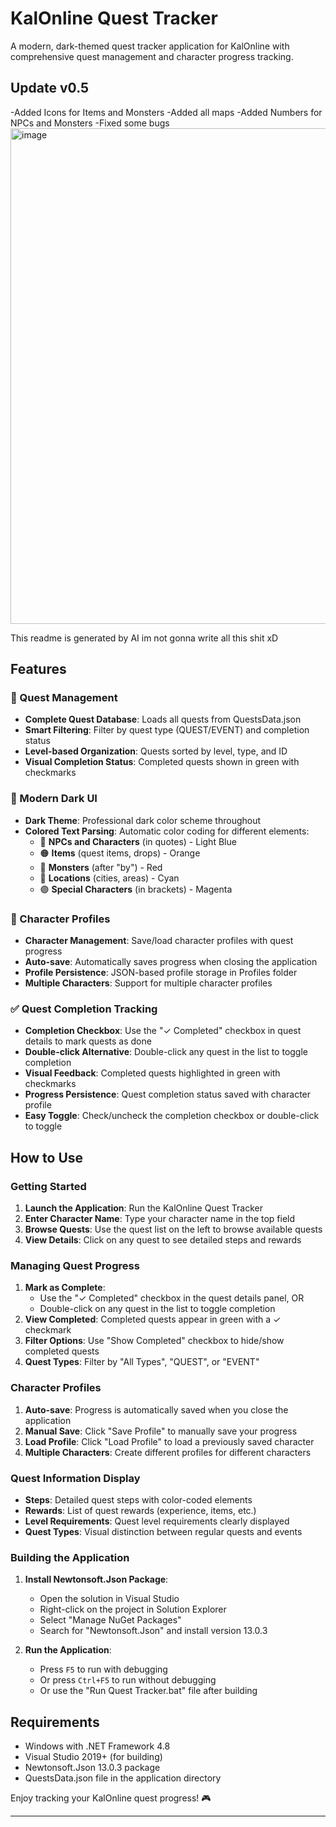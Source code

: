 # KalOnline Quest Tracker

A modern, dark-themed quest tracker application for KalOnline with comprehensive quest management and character progress tracking.

## Update v0.5
-Added Icons for Items and Monsters
-Added all maps
-Added Numbers for NPCs and Monsters
-Fixed some bugs
<img width="1086" height="793" alt="image" src="https://github.com/user-attachments/assets/6ad4b772-1922-4d48-8f69-ed530c9cb075" />





This readme is generated by AI im not gonna write all this shit xD
## Features

### 🎯 Quest Management
- **Complete Quest Database**: Loads all quests from QuestsData.json
- **Smart Filtering**: Filter by quest type (QUEST/EVENT) and completion status
- **Level-based Organization**: Quests sorted by level, type, and ID
- **Visual Completion Status**: Completed quests shown in green with checkmarks

### 🎨 Modern Dark UI
- **Dark Theme**: Professional dark color scheme throughout
- **Colored Text Parsing**: Automatic color coding for different elements:
  - 🔵 **NPCs and Characters** (in quotes) - Light Blue
  - 🟠 **Items** (quest items, drops) - Orange  
  - 🔴 **Monsters** (after "by") - Red
  - 🔵 **Locations** (cities, areas) - Cyan
  - 🟣 **Special Characters** (in brackets) - Magenta

### 👤 Character Profiles
- **Character Management**: Save/load character profiles with quest progress
- **Auto-save**: Automatically saves progress when closing the application
- **Profile Persistence**: JSON-based profile storage in Profiles folder
- **Multiple Characters**: Support for multiple character profiles

### ✅ Quest Completion Tracking
- **Completion Checkbox**: Use the "✓ Completed" checkbox in quest details to mark quests as done
- **Double-click Alternative**: Double-click any quest in the list to toggle completion
- **Visual Feedback**: Completed quests highlighted in green with checkmarks
- **Progress Persistence**: Quest completion status saved with character profile
- **Easy Toggle**: Check/uncheck the completion checkbox or double-click to toggle

## How to Use

### Getting Started
1. **Launch the Application**: Run the KalOnline Quest Tracker
2. **Enter Character Name**: Type your character name in the top field
3. **Browse Quests**: Use the quest list on the left to browse available quests
4. **View Details**: Click on any quest to see detailed steps and rewards

### Managing Quest Progress
1. **Mark as Complete**:
   - Use the "✓ Completed" checkbox in the quest details panel, OR
   - Double-click on any quest in the list to toggle completion
2. **View Completed**: Completed quests appear in green with a ✓ checkmark
3. **Filter Options**: Use "Show Completed" checkbox to hide/show completed quests
4. **Quest Types**: Filter by "All Types", "QUEST", or "EVENT"

### Character Profiles
1. **Auto-save**: Progress is automatically saved when you close the application
2. **Manual Save**: Click "Save Profile" to manually save your progress
3. **Load Profile**: Click "Load Profile" to load a previously saved character
4. **Multiple Characters**: Create different profiles for different characters

### Quest Information Display
- **Steps**: Detailed quest steps with color-coded elements
- **Rewards**: List of quest rewards (experience, items, etc.)
- **Level Requirements**: Quest level requirements clearly displayed
- **Quest Types**: Visual distinction between regular quests and events


### Building the Application

1. **Install Newtonsoft.Json Package**:
   - Open the solution in Visual Studio
   - Right-click on the project in Solution Explorer
   - Select "Manage NuGet Packages"
   - Search for "Newtonsoft.Json" and install version 13.0.3

3. **Run the Application**:
   - Press `F5` to run with debugging
   - Or press `Ctrl+F5` to run without debugging
   - Or use the "Run Quest Tracker.bat" file after building

## Requirements
- Windows with .NET Framework 4.8
- Visual Studio 2019+ (for building)
- Newtonsoft.Json 13.0.3 package
- QuestsData.json file in the application directory

Enjoy tracking your KalOnline quest progress! 🎮

---
